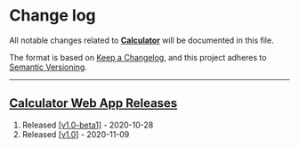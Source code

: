 # Change log
All notable changes related to [**Calculator**](./)  will be documented in this file.


The format is based on [Keep a Changelog](https://keepachangelog.com/en/1.0.0/),
and this project adheres to [Semantic Versioning](https://semver.org/spec/v2.0.0.html).
___

## [__Calculator Web App Releases__](./WebApp)

1.  Released [[v1.0-beta1]](https://github.com/itSubeDibesh/Calculator/releases/tag/v1.0-beta.1) - 2020-10-28 
2.  Released [[v1.0]](https://github.com/itSubeDibesh/Calculator/releases/tag/v1.0) - 2020-11-09 
